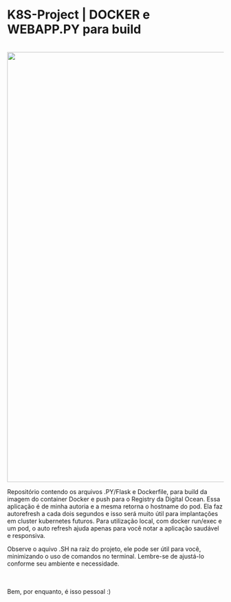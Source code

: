 # K8S-Project | DOCKER e WEBAPP.PY para build
<br>
<img src="https://drive.google.com/uc?export=view&id=1P5tc95ACf-MK6YwklRQ9OgMvhizICuoe" width="1000">
<br>

Repositório contendo os arquivos .PY/Flask e Dockerfile, para build da imagem do container Docker e push para o Registry da Digital Ocean. Essa aplicação é de minha autoria e a mesma retorna o hostname do pod. Ela faz autorefresh a cada dois segundos e isso será muito útil para implantações em cluster kubernetes futuros. Para utilização local, com docker run/exec e um pod, o auto refresh ajuda apenas para você notar a aplicação saudável e responsiva.

Observe o aquivo .SH na raiz do projeto, ele pode ser útil para você, minimizando o uso de comandos no terminal. Lembre-se de ajustá-lo conforme seu ambiente e necessidade.

<br><br>Bem, por enquanto, é isso pessoal :)
